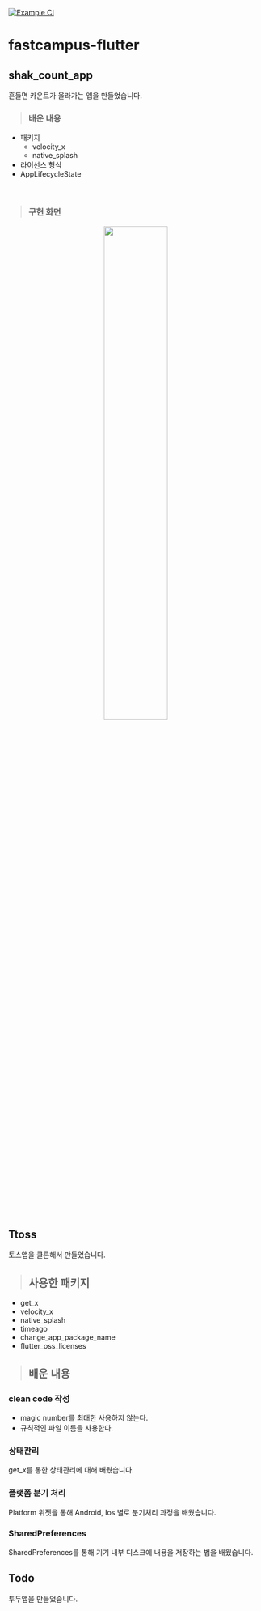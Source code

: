 [![Example CI](https://github.com/DainoJung/fastcampus-flutter/actions/workflows/ci.yml/badge.svg)](https://github.com/DainoJung/fastcampus-flutter/actions/workflows/ci.yml)

# fastcampus-flutter

## shak_count_app
흔들면 카운트가 올라가는 앱을 만들었습니다.
<br>
>### 배운 내용
- 패키지
  - velocity_x
  - native_splash
- 라이선스 형식
- AppLifecycleState
<br>

>### 구현 화면
<div align="center">
  <img width="50%" src="https://github.com/DainoJung/fastcampus-flutter/assets/117745618/36d2d690-94df-4508-beaf-081f7e32d5e9"/>
</div>

## Ttoss
토스앱을 클론해서 만들었습니다.
<br>

>## 사용한 패키지
- get_x
- velocity_x
- native_splash
- timeago
- change_app_package_name
- flutter_oss_licenses

>## 배운 내용

### clean code 작성
- magic number를 최대한 사용하지 않는다.
- 규칙적인 파일 이름을 사용한다.

### 상태관리
get_x를 통한 상태관리에 대해 배웠습니다.
<br>

### 플랫폼 분기 처리
Platform 위젯을 통해 Android, Ios 별로 분기처리 과정을 배웠습니다.

### SharedPreferences
SharedPreferences를 통해 기기 내부 디스크에 내용을 저장하는 법을 배웠습니다.


## Todo
투두앱을 만들었습니다.
<br>
